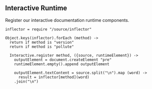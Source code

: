 Interactive Runtime
-------------------

Register our interactive documentation runtime components.

    inflector = require "/source/inflector"

    Object.keys(inflector).forEach (method) ->
      return if method is "version"
      return if method is "pollute"

      Interactive.register method, ({source, runtimeElement}) ->
        outputElement = document.createElement "pre"
        runtimeElement.empty().append outputElement

        outputElement.textContent = source.split("\n").map (word) ->
          result = inflector[method](word)
        .join("\n")
